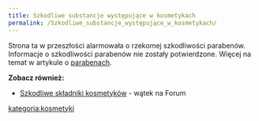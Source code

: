 ```yaml
---
title: Szkodliwe substancje występujące w kosmetykach
permalink: /Szkodliwe_substancje_występujące_w_kosmetykach/
---
```


Strona ta w przeszłości alarmowała o rzekomej szkodliwości parabenów. Informacje o szkodliwości parabenów nie zostały potwierdzone. Więcej na temat w artykule o [parabenach](/atopedia/paraben "wikilink").

**Zobacz również:**

-   [Szkodliwe składniki kosmetyków](http://www.atopowe-zapalenie.pl/forum/viewtopic.php?f=10&t=3290) - wątek na Forum

[kategoria:kosmetyki](/atopedia/kategoria:kosmetyki "wikilink")
